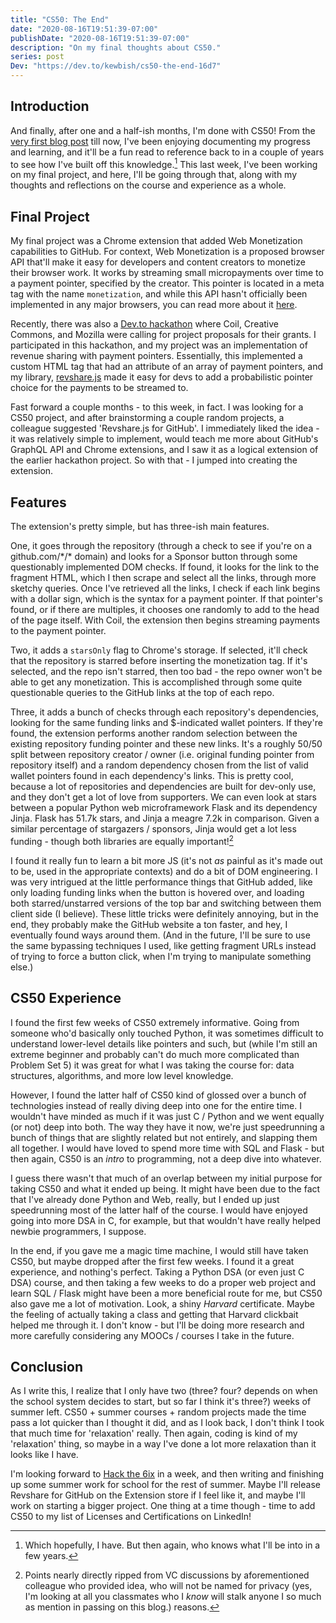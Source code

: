 ```yaml
---
title: "CS50: The End"
date: "2020-08-16T19:51:39-07:00"
publishDate: "2020-08-16T19:51:39-07:00"
description: "On my final thoughts about CS50."
series: post
Dev: "https://dev.to/kewbish/cs50-the-end-16d7"
---
```


## Introduction
And finally, after one and a half-ish months, I'm done with CS50! From the [very first blog post](https://kewbish.github.io/blog/posts/200621/) till now, I've been enjoying documenting my progress and learning, and it'll be a fun read to reference back to in a couple of years to see how I've built off this knowledge.[^1] This last week, I've been working on my final project, and here, I'll be going through that, along with my thoughts and reflections on the course and experience as a whole.

## Final Project
My final project was a Chrome extension that added Web Monetization capabilities to GitHub. For context, Web Monetization is a proposed browser API that'll make it easy for developers and content creators to monetize their browser work. It works by streaming small micropayments over time to a payment pointer, specified by the creator. This pointer is located in a meta tag with the name `monetization`, and while this API hasn't officially been implemented in any major browsers, you can read more about it [here](https://webmonetization.org/). 

Recently, there was also a [Dev.to hackathon](https://dev.to/devteam/announcing-the-grant-for-the-web-hackathon-on-dev-3kd1) where Coil, Creative Commons, and Mozilla were calling for project proposals for their grants. I participated in this hackathon, and my project was an implementation of revenue sharing with payment pointers. Essentially, this implemented a custom HTML tag that had an attribute of an array of payment pointers, and my library, [revshare.js](https://github.com/kewbish/revshare) made it easy for devs to add a probabilistic pointer choice for the payments to be streamed to.

Fast forward a couple months - to this week, in fact. I was looking for a CS50 project, and after brainstorming a couple random projects, a colleague suggested 'Revshare.js for GitHub'. I immediately liked the idea - it was relatively simple to implement, would teach me more about GitHub's GraphQL API and Chrome extensions, and I saw it as a logical extension of the earlier hackathon project. So with that - I jumped into creating the extension.

## Features
The extension's pretty simple, but has three-ish main features.

One, it goes through the repository (through a check to see if you're on a github.com/\*/\* domain) and looks for a Sponsor button through some questionably implemented DOM checks. If found, it looks for the link to the fragment HTML, which I then scrape and select all the links, through more sketchy queries. Once I've retrieved all the links, I check if each link begins with a dollar sign, which is the syntax for a payment pointer. If that pointer's found, or if there are multiples, it chooses one randomly to add to the head of the page itself. With Coil, the extension then begins streaming payments to the payment pointer.

Two, it adds a `starsOnly` flag to Chrome's storage. If selected, it'll check that the repository is starred before inserting the monetization tag. If it's selected, and the repo isn't starred, then too bad - the repo owner won't be able to get any monetization. This is accomplished through some quite questionable queries to the GitHub links at the top of each repo.

Three, it adds a bunch of checks through each repository's dependencies, looking for the same funding links and $-indicated wallet pointers. If they're found, the extension performs another random selection between the existing repository funding pointer and these new links. It's a roughly 50/50 split between repository creator / owner (i.e. original funding pointer from repository itself) and a random dependency chosen from the list of valid wallet pointers found in each dependency's links. This is pretty cool, because a lot of repositories and dependencies are built for dev-only use, and they don't get a lot of love from supporters. We can even look at stars between a popular Python web microframework Flask and its dependency Jinja. Flask has 51.7k stars, and Jinja a meagre 7.2k in comparison. Given a similar percentage of stargazers / sponsors, Jinja would get a lot less funding - though both libraries are equally important![^2]

I found it really fun to learn a bit more JS (it's not *as* painful as it's made out to be, used in the appropriate contexts) and do a bit of DOM engineering. I was very intrigued at the little performance things that GitHub added, like only loading funding links when the button is hovered over, and loading both starred/unstarred versions of the top bar and switching between them client side (I believe). These little tricks were definitely annoying, but in the end, they probably make the GitHub website a ton faster, and hey, I eventually found ways around them. (And in the future, I'll be sure to use the same bypassing techniques I used, like getting fragment URLs instead of trying to force a button click, when I'm trying to manipulate something else.)

## CS50 Experience
I found the first few weeks of CS50 extremely informative. Going from someone who'd basically only touched Python, it was sometimes difficult to understand lower-level details like pointers and such, but (while I'm still an extreme beginner and probably can't do much more complicated than Problem Set 5) it was great for what I was taking the course for: data structures, algorithms, and more low level knowledge. 

However, I found the latter half of CS50 kind of glossed over a bunch of technologies instead of really diving deep into one for the entire time. I wouldn't have minded as much if it was just C / Python and we went equally (or not) deep into both. The way they have it now, we're just speedrunning a bunch of things that are slightly related but not entirely, and slapping them all together. I would have loved to spend more time with SQL and Flask - but then again, CS50 is an *intro* to programming, not a deep dive into whatever. 

I guess there wasn't that much of an overlap between my initial purpose for taking CS50 and what it ended up being. It might have been due to the fact that I've already done Python and Web, really, but I ended up just speedrunning most of the latter half of the course. I would have enjoyed going into more DSA in C, for example, but that wouldn't have really helped newbie programmers, I suppose. 

In the end, if you gave me a magic time machine, I would still have taken CS50, but maybe dropped after the first few weeks. I found it a great experience, and nothing's perfect. Taking a Python DSA (or even just C DSA) course, and then taking a few weeks to do a proper web project and learn SQL / Flask might have been a more beneficial route for me, but CS50 also gave me a lot of motivation. Look, a shiny *Harvard* certificate. Maybe the feeling of actually taking a class and getting that Harvard clickbait helped me through it. I don't know - but I'll be doing more research and more carefully considering any MOOCs / courses I take in the future. 

## Conclusion
As I write this, I realize that I only have two (three? four? depends on when the school system decides to start, but so far I think it's three?) weeks of summer left. CS50 + summer courses + random projects made the time pass a lot quicker than I thought it did, and as I look back, I don't think I took that much time for 'relaxation' really. Then again, coding is kind of my 'relaxation' thing, so maybe in a way I've done a lot more relaxation than it looks like I have.

I'm looking forward to [Hack the 6ix](https://hackthe6ix.com/) in a week, and then writing and finishing up some summer work for school for the rest of summer. Maybe I'll release Revshare for GitHub on the Extension store if I feel like it, and maybe I'll work on starting a bigger project. One thing at a time though - time to add CS50 to my list of Licenses and Certifications on LinkedIn!

[^1]: Which hopefully, I have. But then again, who knows what I'll be into in a few years.

[^2]: Points nearly directly ripped from VC discussions by aforementioned colleague who provided idea, who will not be named for privacy (yes, I'm looking at all you classmates who I *know* will stalk anyone I so much as mention in passing on this blog.) reasons. 
